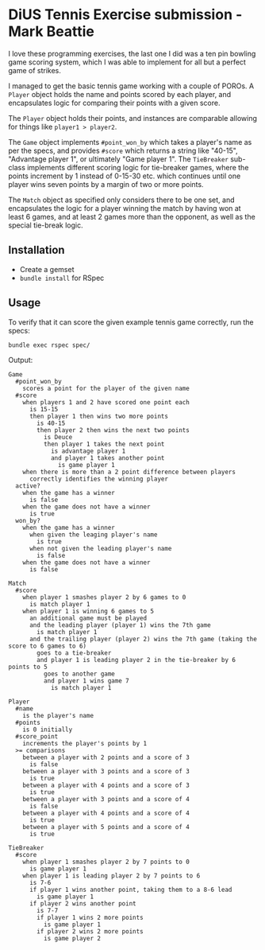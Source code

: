 # DiUS Tennis Exercise submission - Mark Beattie

I love these programming exercises, the last one I did was a ten pin bowling game scoring system, which I was able to implement for all but a perfect game of strikes.

I managed to get the basic tennis game working with a couple of POROs. A `Player` object holds the name and points scored by each player, and encapsulates logic for comparing their points with a given score.

The `Player` object holds their points, and instances are comparable allowing for things like `player1 > player2`.

The `Game` object implements `#point_won_by` which takes a player's name as per the specs, and provides `#score` which returns a string like "40-15", "Advantage player 1", or ultimately "Game player 1". The `TieBreaker` sub-class implements different scoring logic for tie-breaker games, where the points increment by 1 instead of 0-15-30 etc. which continues until one player wins seven points by a margin of two or more points.

The `Match` object as specified only considers there to be one set, and encapsulates the logic for a player winning the match by having won at least 6 games, and at least 2 games more than the opponent, as well as the special tie-break logic.

## Installation

* Create a gemset
* `bundle install` for RSpec

## Usage

To verify that it can score the given example tennis game correctly, run the specs:

    bundle exec rspec spec/

Output:

```
Game
  #point_won_by
    scores a point for the player of the given name
  #score
    when players 1 and 2 have scored one point each
      is 15-15
      then player 1 then wins two more points
        is 40-15
        then player 2 then wins the next two points
          is Deuce
          then player 1 takes the next point
            is advantage player 1
            and player 1 takes another point
              is game player 1
    when there is more than a 2 point difference between players
      correctly identifies the winning player
  active?
    when the game has a winner
      is false
    when the game does not have a winner
      is true
  won_by?
    when the game has a winner
      when given the leaging player's name
        is true
      when not given the leading player's name
        is false
    when the game does not have a winner
      is false

Match
  #score
    when player 1 smashes player 2 by 6 games to 0
      is match player 1
    when player 1 is winning 6 games to 5
      an additional game must be played
      and the leading player (player 1) wins the 7th game
        is match player 1
      and the trailing player (player 2) wins the 7th game (taking the score to 6 games to 6)
        goes to a tie-breaker
        and player 1 is leading player 2 in the tie-breaker by 6 points to 5
          goes to another game
          and player 1 wins game 7
            is match player 1

Player
  #name
    is the player's name
  #points
    is 0 initially
  #score_point
    increments the player's points by 1
  >= comparisons
    between a player with 2 points and a score of 3
      is false
    between a player with 3 points and a score of 3
      is true
    between a player with 4 points and a score of 3
      is true
    between a player with 3 points and a score of 4
      is false
    between a player with 4 points and a score of 4
      is true
    between a player with 5 points and a score of 4
      is true

TieBreaker
  #score
    when player 1 smashes player 2 by 7 points to 0
      is game player 1
    when player 1 is leading player 2 by 7 points to 6
      is 7-6
      if player 1 wins another point, taking them to a 8-6 lead
        is game player 1
      if player 2 wins another point
        is 7-7
        if player 1 wins 2 more points
          is game player 1
        if player 2 wins 2 more points
          is game player 2
```
